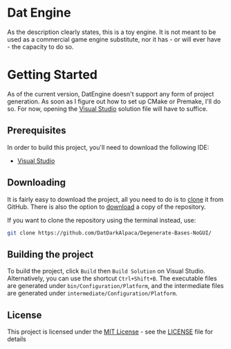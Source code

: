 # Dat Engine
As the description clearly states, this is a toy engine. It is not meant to be used as a commercial game engine substitute, nor it has - or will ever have - the capacity to do so. 

# Getting Started

As of the current version, DatEngine doesn't support any form of project generation. As soon as I figure out how to set up CMake or Premake, I'll do so. 
For now, opening the [Visual Studio](https://visualstudio.microsoft.com/pt-br/downloads/) solution file will have to suffice.

## Prerequisites

In order to build this project, you'll need to download the following IDE:

- [Visual Studio](https://visualstudio.microsoft.com/pt-br/downloads/)

## Downloading

It is fairly easy to download the project, all you need to do is to [clone](https://github.com/DatDarkAlpaca/Degenerate-Bases-NoGUI/) it from
GitHub. There is also the option to [download](https://github.com/DatDarkAlpaca/Degenerate-Bases-NoGUI/archive/refs/heads/main.zip)
a copy of the repository.

If you want to clone the repository using the terminal instead, use:

```bash
git clone https://github.com/DatDarkAlpaca/Degenerate-Bases-NoGUI/
```

## Building the project

To build the project, click `Build` then `Build Solution` on Visual Studio. Alternatively, you can use the shortcut `Ctrl+Shift+B`.
The executable files are generated under `bin/Configuration/Platform`, and the intermediate files are generated under `intermediate/Configuration/Platform`.

## License

This project is licensed under the [MIT License](https://opensource.org/licenses/MIT) - see the [LICENSE](LICENSE) file for details


